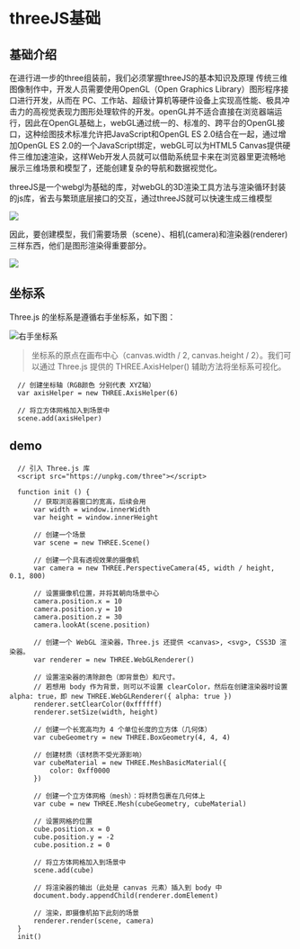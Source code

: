 # threeJS基础
## 基础介绍

在进行进一步的three组装前，我们必须掌握threeJS的基本知识及原理
传统三维图像制作中，开发人员需要使用OpenGL（Open Graphics Library）图形程序接口进行开发，从而在 PC、工作站、超级计算机等硬件设备上实现高性能、极具冲击力的高视觉表现力图形处理软件的开发。openGL并不适合直接在浏览器端运行，因此在OpenGL基础上，webGL通过统一的、标准的、跨平台的OpenGL接口，这种绘图技术标准允许把JavaScript和OpenGL ES 2.0结合在一起，通过增加OpenGL ES 2.0的一个JavaScript绑定，webGL可以为HTML5 Canvas提供硬件三维加速渲染，这样Web开发人员就可以借助系统显卡来在浏览器里更流畅地展示三维场景和模型了，还能创建复杂的导航和数据视觉化。

threeJS是一个webgl为基础的库，对webGL的3D渲染工具方法与渲染循环封装的js库，省去与繁琐底层接口的交互，通过threeJS就可以快速生成三维模型

![](https://img.alicdn.com/tfs/TB1orYpbAL0gK0jSZFtXXXQCXXa-714-360.jpg)


因此，要创建模型，我们需要场景（scene）、相机(camera)和渲染器(renderer)三样东西，他们是图形渲染得重要部分。

![](https://img.alicdn.com/tfs/TB1TtpvdoD1gK0jSZFGXXbd3FXa-1000-588.jpg)


## 坐标系

Three.js 的坐标系是遵循右手坐标系，如下图：

![右手坐标系](https://img.alicdn.com/tfs/TB1iQpwdeH2gK0jSZJnXXaT1FXa-255-220.jpg)

> 坐标系的原点在画布中心（canvas.width / 2, canvas.height / 2）。我们可以通过 Three.js 提供的 THREE.AxisHelper() 辅助方法将坐标系可视化。

```
  // 创建坐标轴（RGB颜色 分别代表 XYZ轴）
  var axisHelper = new THREE.AxisHelper(6)

  // 将立方体网格加入到场景中
  scene.add(axisHelper)
```

## demo

```
  // 引入 Three.js 库
  <script src="https://unpkg.com/three"></script>

  function init () {
      // 获取浏览器窗口的宽高，后续会用
      var width = window.innerWidth
      var height = window.innerHeight

      // 创建一个场景
      var scene = new THREE.Scene()

      // 创建一个具有透视效果的摄像机
      var camera = new THREE.PerspectiveCamera(45, width / height, 0.1, 800)

      // 设置摄像机位置，并将其朝向场景中心
      camera.position.x = 10
      camera.position.y = 10
      camera.position.z = 30
      camera.lookAt(scene.position)

      // 创建一个 WebGL 渲染器，Three.js 还提供 <canvas>, <svg>, CSS3D 渲染器。
      var renderer = new THREE.WebGLRenderer()

      // 设置渲染器的清除颜色（即背景色）和尺寸。
      // 若想用 body 作为背景，则可以不设置 clearColor，然后在创建渲染器时设置 alpha: true，即 new THREE.WebGLRenderer({ alpha: true })
      renderer.setClearColor(0xffffff)
      renderer.setSize(width, height)

      // 创建一个长宽高均为 4 个单位长度的立方体（几何体）
      var cubeGeometry = new THREE.BoxGeometry(4, 4, 4)

      // 创建材质（该材质不受光源影响）
      var cubeMaterial = new THREE.MeshBasicMaterial({
          color: 0xff0000
      })

      // 创建一个立方体网格（mesh）：将材质包裹在几何体上
      var cube = new THREE.Mesh(cubeGeometry, cubeMaterial)

      // 设置网格的位置
      cube.position.x = 0
      cube.position.y = -2
      cube.position.z = 0

      // 将立方体网格加入到场景中
      scene.add(cube)

      // 将渲染器的输出（此处是 canvas 元素）插入到 body 中
      document.body.appendChild(renderer.domElement)

      // 渲染，即摄像机拍下此刻的场景
      renderer.render(scene, camera)
  }
  init()

```

